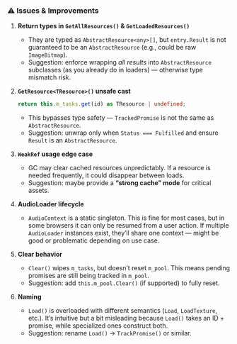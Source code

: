 ### ⚠️ Issues & Improvements

1. **Return types in `GetAllResources()` & `GetLoadedResources()`**

   * They are typed as `AbstractResource<any>[]`, but `entry.Result` is not guaranteed to be an `AbstractResource` (e.g., could be raw `ImageBitmap`).
   * Suggestion: enforce wrapping *all results* into `AbstractResource` subclasses (as you already do in loaders) — otherwise type mismatch risk.

2. **`GetResource<TResource>()` unsafe cast**

   ```ts
   return this.m_tasks.get(id) as TResource | undefined;
   ```

   * This bypasses type safety — `TrackedPromise` is not the same as `AbstractResource`.
   * Suggestion: unwrap only when `Status === Fulfilled` and ensure `Result` is an `AbstractResource`.

3. **`WeakRef` usage edge case**

   * GC may clear cached resources unpredictably. If a resource is needed frequently, it could disappear between loads.
   * Suggestion: maybe provide a **“strong cache” mode** for critical assets.

4. **AudioLoader lifecycle**

   * `AudioContext` is a static singleton. This is fine for most cases, but in some browsers it can only be resumed from a user action. If multiple `AudioLoader` instances exist, they’ll share one context — might be good or problematic depending on use case.

5. **Clear behavior**

   * `Clear()` wipes `m_tasks`, but doesn’t reset `m_pool`. This means pending promises are still being tracked in `m_pool`.
   * Suggestion: add `this.m_pool.Clear()` (if supported) to fully reset.

6. **Naming**

   * `Load()` is overloaded with different semantics (`Load`, `LoadTexture`, etc.). It’s intuitive but a bit misleading because `Load()` takes an ID + promise, while specialized ones construct both.
   * Suggestion: rename `Load()` → `TrackPromise()` or similar.